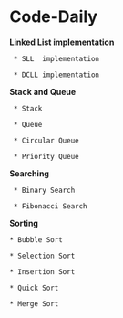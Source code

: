 # Code-Daily


  
  **Linked List implementation**

     * SLL  implementation
  
     * DCLL implementation
  
  **Stack and Queue**
  
     * Stack 
  
     * Queue 
  
     * Circular Queue 
  
     * Priority Queue 
  
  **Searching**
  
     * Binary Search
  
     * Fibonacci Search
  
  **Sorting**
  
    * Bubble Sort
  
    * Selection Sort
  
    * Insertion Sort
  
    * Quick Sort
  
    * Merge Sort
